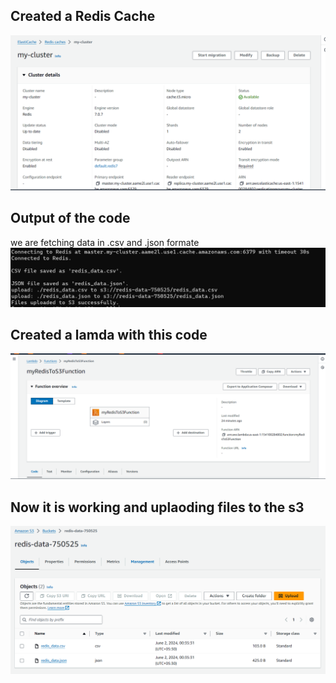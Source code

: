 ## Created a Redis Cache
![alt text](./img/image-3.png)

## Output of the code 
we are fetching data in .csv and .json formate
![alt text](./img/image.png)

## Created a lamda with this code 
![alt text](./img/image-1.png)

## Now it is working and uplaoding files to the s3
![alt text](./img/image-2.png) 

